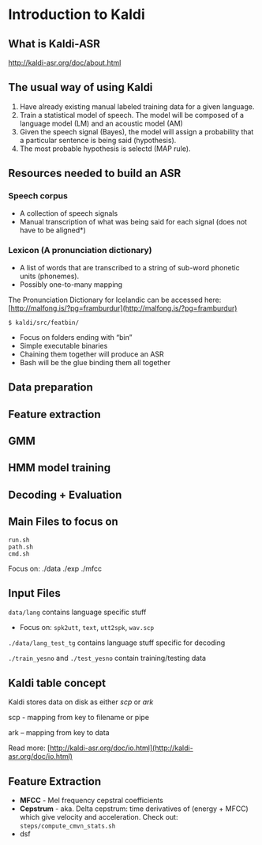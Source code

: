 # Introduction to Kaldi

## What is Kaldi-ASR

<http://kaldi-asr.org/doc/about.html>

## The usual way of using Kaldi

1. Have already existing manual labeled training data for a given language.
2. Train a statistical model of speech. The model will be composed of a language model (LM) and an acoustic model (AM)
3. Given the speech signal (Bayes), the model will assign a probability that a particular sentence is being said (hypothesis).
4. The most probable hypothesis is selectd (MAP rule).

## Resources needed to build an ASR

### Speech corpus

* A collection of speech signals
* Manual transcription of what was being said for each signal (does not have to be aligned*)

### Lexicon (A pronunciation dictionary)

* A list of words that are transcribed to a string of sub-word phonetic units (phonemes).
* Possibly one-to-many mapping

The Pronunciation Dictionary for Icelandic can be accessed here:
[http://malfong.is/?pg=framburdur](http://malfong.is/?pg=framburdur)

`$ kaldi/src/featbin/`
* Focus on folders ending with “bin”
* Simple executable binaries
* Chaining them together will produce an ASR
* Bash will be the glue binding them all together


## Data preparation
## Feature extraction
## GMM
## HMM model training
## Decoding + Evaluation


## Main Files to focus on

    run.sh
    path.sh
    cmd.sh

Focus on:
    ./data
    ./exp
    ./mfcc


## Input Files

`data/lang` contains language specific stuff

* Focus on: `spk2utt`, `text`, `utt2spk`, `wav.scp`

`./data/lang_test_tg` contains language stuff specific for decoding

`./train_yesno` and `./test_yesno` contain training/testing data



## Kaldi table concept

Kaldi stores data on disk as either _scp_ or _ark_

scp - mapping from key to filename or pipe

ark – mapping from key to data

Read more:
[http://kaldi-asr.org/doc/io.html](http://kaldi-asr.org/doc/io.html)


## Feature Extraction

* **MFCC** - Mel frequency cepstral coefficients
* **Cepstrum** - aka. Delta cepstrum: time derivatives of (energy + MFCC) which give velocity and acceleration. Check out: `steps/compute_cmvn_stats.sh`
* dsf
